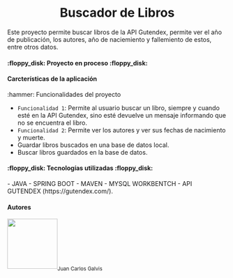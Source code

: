 <h1 align="center">Buscador de Libros</h1>
Este proyecto permite buscar libros de la  API Gutendex, permite ver el  año de publicación, los autores, año de naciemiento y fallemiento de estos, entre otros datos.
<h4>:floppy_disk: Proyecto en proceso :floppy_disk:</h4>
<h4>Carcterísticas de la aplicación</h4>
:hammer: Funcionalidades del proyecto

- `Funcionalidad 1`: Permite al usuario buscar un libro, siempre y cuando esté en la API Gutendex, sino esté devuelve un mensaje informando que no se encuentra el libro.
- `Funcionalidad 2`: Permite ver los autores y ver sus fechas de nacimiento y muerte.
- Guardar libros buscados en una base de datos local.
- Buscar libros guardados en la base de datos.
<h4>:floppy_disk: Tecnologías utilizadas :floppy_disk:</h4>
- JAVA
- SPRING BOOT
- MAVEN
- MYSQL WORKBENTCH
- API GUTENDEX (https://gutendex.com/).
<h4>Autores</h4>
<img src="https://avatars.githubusercontent.com/u/172854410?s=400&u=c7025ae536f792b1af70cea64746bdf97273f478&v=4" width="115"><sub>Juan Carlos Galvis</sub>
